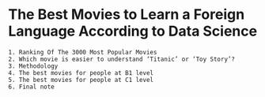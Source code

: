 # The Best Movies to Learn a Foreign Language According to Data Science


    1. Ranking Of The 3000 Most Popular Movies
    2. Which movie is easier to understand ‘Titanic’ or ‘Toy Story’?
    3. Methodology
    4. The best movies for people at B1 level
    5. The best movies for people at C1 level
    6. Final note
